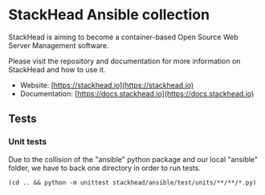 # StackHead Ansible collection

StackHead is aiming to become a container-based Open Source Web Server Management software.

Please visit the repository and documentation for more information on StackHead and how to use it.

* Website: [https://stackhead.io](https://stackhead.io)
* Documentation: [https://docs.stackhead.io](https://docs.stackhead.io)

## Tests

### Unit tests

Due to the collision of the "ansible" python package and our local "ansible" folder,
we have to back one directory in order to run tests.

```
(cd .. && python -m unittest stackhead/ansible/test/units/**/**/*.py)
```
